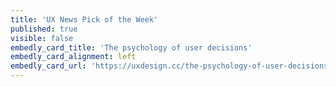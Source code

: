 ```yaml
---
title: 'UX News Pick of the Week'
published: true
visible: false
embedly_card_title: 'The psychology of user decisions'
embedly_card_alignment: left
embedly_card_url: 'https://uxdesign.cc/the-psychology-of-user-decisions-79ab2ea55924'
---
```

